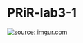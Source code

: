 # PRiR-lab3-1
<a href="https://imgur.com/VRz84NA"><img src="https://i.imgur.com/VRz84NA.jpg" title="source: imgur.com" /></a>
